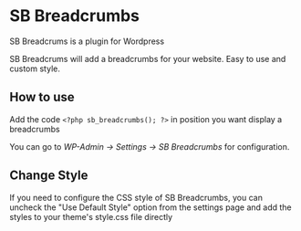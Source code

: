 SB Breadcrumbs
===================================

SB Breadcrums is a plugin for Wordpress

SB Breadcrums will add a breadcrumbs for your website. Easy to use and custom style.

## How to use

Add the code `<?php sb_breadcrumbs(); ?>` in position you want display a breadcrumbs

You can go to *WP-Admin -> Settings -> SB Breadcrumbs* for configuration.

## Change Style
If you need to configure the CSS style of SB Breadcrumbs, you can uncheck the "Use Default Style" option from the settings page and add the styles to your theme's style.css file directly
